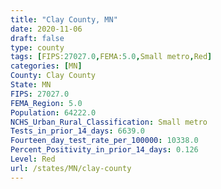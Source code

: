 ```yaml
---
title: "Clay County, MN"
date: 2020-11-06
draft: false
type: county
tags: [FIPS:27027.0,FEMA:5.0,Small metro,Red]
categories: [MN]
County: Clay County
State: MN
FIPS: 27027.0
FEMA_Region: 5.0
Population: 64222.0
NCHS_Urban_Rural_Classification: Small metro
Tests_in_prior_14_days: 6639.0
Fourteen_day_test_rate_per_100000: 10338.0
Percent_Positivity_in_prior_14_days: 0.126
Level: Red
url: /states/MN/clay-county
---
```



